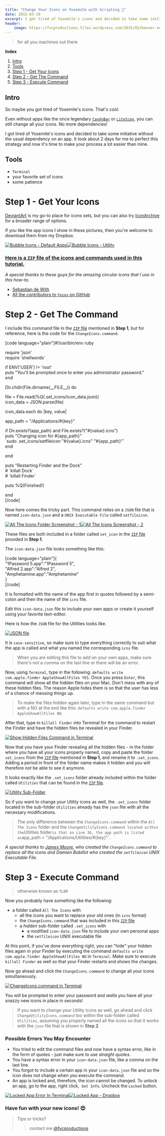 ```yaml
---
title: "Change Your Icons on Yosemite with Scripting 🔧"
date: 2015-03-29
excerpt: I got tired of Yosemite's icons and decided to take some initiative without the usual dependency on an app. It took about 2 days for me to perfect this strategy and now it's time to make your process a lot easier than mine.
header:
    image: https://fvcproductions.files.wordpress.com/2015/03/banner-new-icons.png?w=1024&h=435&crop=1
---
```


> for all you machines out there

**Index**

1. [Intro](#section-intro)
2. [Tools](#section-tools)
3. [Step 1 - Get Your Icons](#section-step1)
4.  [Step 2 - Get The Command](#section-step2)
5.  [Step 3 - Execute Command](#section-step3)

Intro
-----

So maybe you got tired of Yosemite's icons. That's cool.

Even without apps like the once legendary
[`CandyBar`](https://www.panic.com/blog/candybar-mountain-lion-and-beyond/ "CandyBar")
or [`LiteIcon`](https://www.freemacsoft.net/liteicon/ "LiteIcon"), you
can still change all your icons. No more dependencies!

I got tired of Yosemite's icons and decided to take some initiative
without the usual dependency on an app. It took about 2 days for me to
perfect this strategy and now it's time to make your process a lot
easier than mine.

Tools
-----

-   `Terminal`
-   your favorite set of icons
-   some patience

Step 1 - Get Your Icons
=======================

[DeviantArt](https://www.deviantart.com "DeviantArt") is my go-to place
for icons sets, but you can also try
[IconArchive](https://www.iconarchive.com/ "IconArchive") for a broader
range of options.

If you like the app icons I show in these pictures, then you're welcome
to download them from my Dropbox.

[![Bubble Icons - Default
Apps](https://fvcproductions.files.wordpress.com/2015/03/screenshot-2015-03-27-11-32-49.png)](https://fvcproductions.files.wordpress.com/2015/03/screenshot-2015-03-27-11-32-49.png)[![Bubble
Icons -
Utility](https://fvcproductions.files.wordpress.com/2015/03/screenshot-2015-03-27-11-47-53.png)](https://fvcproductions.files.wordpress.com/2015/03/screenshot-2015-03-27-11-47-53.png)

### [Here is a `ZIP` file of the icons and commands used in this tutorial.](https://github.com/fvcproductions/customize-icons "Icons")

*A special thanks to these guys for the amazing circular icons that I
use in this how-to.*

- [Sebastian de With](https://dewith.com/ "deWith")
- [All the contributors to `Yoios` on
    GitHub](https://github.com/mmarfil/yoios "Yoios")

Step 2 - Get The Command
========================

I include this command file in the [`ZIP`
file](https://github.com/fvcproductions/customize-icons "Icons")
mentioned in **Step 1**, but for reference, here is the code for the
`ChangeIcons.command`.

\[code language="plain"\]\#!/usr/bin/env ruby

require 'json'\
require 'shellwords'

if ENV\['USER'\] != 'root'\
puts "You'll be prompted once to enter you administrator password."\
end

Dir.chdir(File.dirname(\_\_FILE\_\_)) do

file = File.read(%Q(.set\_icons/icon\_data.json))\
icon\_data = JSON.parse(file)

icon\_data.each do |key, value|

app\_path = "/Applications/\#{key}"

if Dir.exists?(app\_path) and File.exists?("\#{value}.icns")\
puts "Changing icon for \#{app\_path}"\
\`sudo .set\_icons/setfileicon "\#{value}.icns" "\#{app\_path}"\`\
end

end

puts "Restarting Finder and the Dock"\
\# \`killall Dock\`\
\# \`killall Finder\`

puts %Q(Finished!)

end\
\[/code\]

Now here comes the tricky part. This command relies on a `JSON` file
that is named `icon-data.json` and a `UNIX Executable File` called
`setfileicon`.

[![All The Icons Folder Screenshot -
1](https://fvcproductions.files.wordpress.com/2015/03/screenshot-2015-03-28-23-10-54.png)](https://fvcproductions.files.wordpress.com/2015/03/screenshot-2015-03-28-23-10-54.png)[![All
The Icons Screenshot -
2](https://fvcproductions.files.wordpress.com/2015/03/screenshot-2015-03-28-23-11-18.png)](https://fvcproductions.files.wordpress.com/2015/03/screenshot-2015-03-28-23-11-18.png)

These files are both included in a folder called `set_icon` in the
[`ZIP` file](https://github.com/fvcproductions/customize-icons "Icons")
provided in **Step 1**.

The `icon-data.json` file looks something like this:

\[code language="plain"\]{\
"1Password 5.app":"1Password 5",\
"Alfred 2.app":"Alfred 2",\
"Amphetamine.app":"Amphetamine"\
}\
\[/code\]

It is formatted with the name of the app first in quotes followed by a
semi-colon and then the name of the `icns` file.

Edit this `icon-data.json` file to include your own apps or create it
yourself using your favorite text-editor.

Here is how the `JSON` file for the Utilities looks like.

[![JSON
file](https://fvcproductions.files.wordpress.com/2015/03/screenshot-2015-03-28-23-49-06.png)](https://fvcproductions.files.wordpress.com/2015/03/screenshot-2015-03-28-23-49-06.png)

It is `case-sensitive`, so make sure to type everything correctly to
suit what the app is called and what you named the corresponding `icns`
file.

> When you are editing this file to add on your own apps, make sure
> there's not a comma on the last line or there will be an error.

Now, using `Terminal`, type in the following:
`defaults write com.apple.finder AppleShowAllFiles YES`. Once you press
`Enter`, this command will show all the hidden files on your Mac. Don't
mess with any of these hidden files. The reason Apple hides them is so
that the user has less of a chance of messing things up.

> To make the files hidden again later, type in the same command but
> with a NO at the end like this:
> `defaults write com.apple.finder AppleShowAllFiles NO`.

After that, type in `killall Finder` into Terminal for the command to
restart the Finder and have the hidden files be revealed in your Finder.

[![Show Hidden Files Command in
Terminal](https://fvcproductions.files.wordpress.com/2015/03/screenshot-2015-03-29-00-21-37.png)](https://fvcproductions.files.wordpress.com/2015/03/screenshot-2015-03-29-00-21-37.png)

Now that you have your Finder revealing all the hidden files - in the
folder where you have all your icons properly named, copy and paste the
folder `set_icons` from the [`ZIP`
file](https://github.com/fvcproductions/customize-icons "Icons")
mentioned in **Step 1**, and rename it to `.set_icons`. Adding a period
in front of the folder name makes it hidden and you will therefore not
be able to see it anymore.

It looks exactly like the `.set_icons` folder already included within
the folder called `Utilities` that can be found in the [`ZIP`
file](https://github.com/fvcproductions/customize-icons "Icons").

[![Utility
Sub-Folder](https://fvcproductions.files.wordpress.com/2015/03/screenshot-2015-03-28-23-11-42.png)](https://fvcproductions.files.wordpress.com/2015/03/screenshot-2015-03-28-23-11-42.png)

So if you want to change your Utility icons as well, the `.set_icons`
folder located in the sub-folder `Utilities` already has the `json` file
with all the necessary modifications.

> The only difference between the `ChangeIcons.command` within the
> `All The Icons` folder and the
> `ChangeUtilityIcons.command located within the`Utilities
> folder`is that on Line 36, the app path is listed as`app\_path =
> "/Applications/Utilities/\#{key}"\`.

*A special thanks to [James
Moore](https://twitter.com/foozmeat "James Moore"), who created the
`ChangeIcons.command` to replace all the icons and Damien Bobillot who
created the `setfileicon` UNIX Executable File.*

Step 3 - Execute Command
========================

> otherwise known as `TLDR`

Now you probably have something like the following:

-   a folder called `All The Icons` with
    -   all the icons you want to replace your old ones (in `icns`
        format)
    -   the `ChangeIcons.command` that was included in this [`ZIP`
        file](https://github.com/fvcproductions/customize-icons "Icons")
    -   a *hidden* sub-folder called `.set_icons` with
        -   a modified `icon-data.json` file to include your own
            personal apps
        -   the `setfileicon` UNIX executable file

At this point, if you've done everything right, you can "hide" your
hidden files again in your Finder by executing the command
`defaults write com.apple.finder AppleShowAllFiles NO` in `Terminal`.
Make sure to execute `killall Finder` as well so that your Finder
restarts and shows the changes.

Now go ahead and click the `ChangeIcons.command` to change all your
icons simultaneously.

[![ChangeIcons.command in
Terminal](https://fvcproductions.files.wordpress.com/2015/03/screenshot-2015-03-29-00-01-44.png)](https://fvcproductions.files.wordpress.com/2015/03/screenshot-2015-03-29-00-01-44.png)

You will be prompted to enter your password and *walla* you have all
your snazzy new icons in place in seconds!

> If you want to change your Utility icons as well, go ahead and click
> `ChangeUtilityIcons.command` too within the sub-folder called
> `Utilities`, assuming you properly named all the icons so that it
> works with the `json` file that is shown in **Step 2**.

### **Possible Errors You May Encounter**

-   You tried to edit the command files and now have a syntax error,
    like in the form of quotes - just make sure to use *straight
    quotes*.
-   You have a syntax error in your `icon-data.json` file, like a comma
    on the last line.
-   You forgot to include a certain app in your `icon-data.json` file
    and so the icon does not change when you execute the command.
-   An app is locked and, therefore, the icon cannot be changed. To
    unlock an app, go to the app, right click,  `Get Info`. Uncheck the
    `Locked` button.

[![Locked App Error In
Terminal](https://fvcproductions.files.wordpress.com/2015/03/screenshot-2015-03-29-00-01-54.png)](https://fvcproductions.files.wordpress.com/2015/03/screenshot-2015-03-29-00-01-54.png)[![Locked
App -
Dropbox](https://fvcproductions.files.wordpress.com/2015/03/screenshot-2015-03-29-00-09-37.png)](https://fvcproductions.files.wordpress.com/2015/03/screenshot-2015-03-29-00-09-37.png)

### Have fun with your new icons! 😍

> Tips or tricks?
>
> > contact me
> > [@fvcproductions](https://twitter.com/fvcproductions "FVCproductions")
